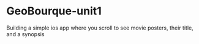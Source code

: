# GeoBourque-unit1
Building a simple ios app where you scroll to see movie posters, their title, and a synopsis
